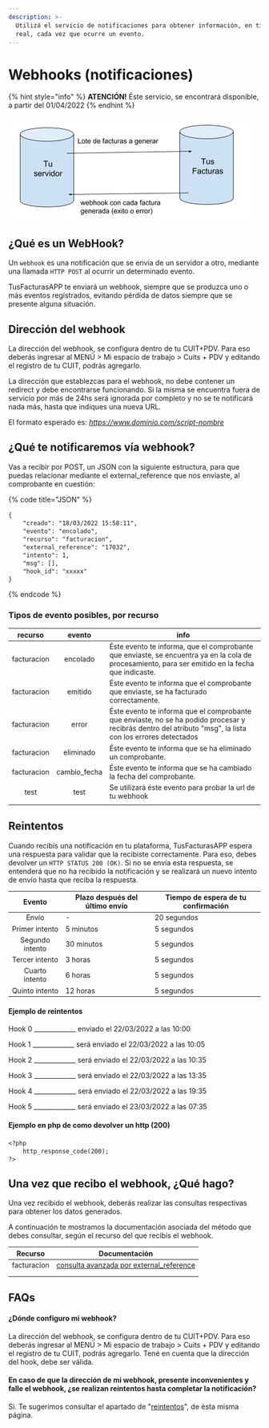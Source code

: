 ```yaml
---
description: >-
  Utilizá el servicio de notificaciones para obtener información, en tiempo
  real, cada vez que ocurre un evento.
---
```


# Webhooks (notificaciones)

{% hint style="info" %}
**ATENCIÓN!** Éste servicio, se encontrará disponible, a partir del 01/04/2022
{% endhint %}

![](.gitbook/assets/image.png)

## ¿Qué es un WebHook?

Un `webhook` es una notificación que se envía de un servidor a otro, mediante una llamada `HTTP POST` al ocurrir un determinado evento.

TusFacturasAPP te enviará un webhook, siempre que se produzca uno o más eventos registrados,  evitando pérdida de datos siempre que se presente alguna situación.

## Dirección del webhook

La dirección del webhook, se configura dentro de tu CUIT+PDV. Para eso deberás ingresar al MENÚ > Mi espacio de trabajo > Cuits + PDV y editando el registro de tu CUIT, podrás agregarlo.&#x20;

La dirección que establezcas para el webhook, no debe contener un redirect y debe encontrarse funcionando. Si la misma se encuentra fuera de servicio por más de 24hs será ignorada por completo y no se te notificará nada más, hasta que indiques una nueva URL.

El formato esperado es: _https://www.dominio.com/script-nombre_

## **¿Qué te notificaremos vía  webhook?**

Vas a recibir por POST, un JSON con la siguiente estructura, para que puedas relacionar mediante el external\_reference que nos enviaste, al comprobante en cuestión:

{% code title="JSON" %}
```
{
	"creado": "18/03/2022 15:58:11",
	"evento": "encolado",
	"recurso": "facturacion",
	"external_reference": "17032",
	"intento": 1,
	"msg": [],
	"hook_id": "xxxxx"
} 
```
{% endcode %}

### Tipos de evento posibles, por recurso

|   recurso   |     evento    | info                                                                                                                                                       |
| :---------: | :-----------: | ---------------------------------------------------------------------------------------------------------------------------------------------------------- |
| facturacion |    encolado   | Éste evento te informa, que el comprobante que enviaste, se encuentra ya en la cola de procesamiento, para ser emitido en la fecha que indicaste.          |
| facturacion |    emitido    | Éste evento te informa que el comprobante que enviaste, se ha facturado correctamente.                                                                     |
| facturacion |     error     | Éste evento te informa que el comprobante que enviaste, no se ha podido procesar y recibrás dentro del atributo "msg", la lista con los errores detectados |
| facturacion |   eliminado   | Éste evento te informa que se ha eliminado un comprobante.                                                                                                 |
| facturacion | cambio\_fecha | Éste evento te informa que se ha cambiado la fecha del comprobante.                                                                                        |
|     test    |      test     | Se utilizará éste evento para probar la url de tu webhook                                                                                                  |
|             |               |                                                                                                                                                            |

## Reintentos

Cuando recibís una notificación en tu plataforma, TusFacturasAPP espera una respuesta para validar que la recibiste correctamente. Para eso, debes devolver un `HTTP STATUS 200 (OK)`. Si no se envía esta respuesta, se entenderá que no ha recibido la notificación y se realizará un nuevo intento de envío hasta que reciba la respuesta.

|      Evento     | Plazo después del último envío | Tiempo de espera de tu confirmación |
| :-------------: | ------------------------------ | ----------------------------------- |
|      Envío      | -                              | 20 segundos                         |
|  Primer intento | 5 minutos                      | 5 segundos                          |
| Segundo intento | 30 minutos                     | 5 segundos                          |
|  Tercer intento | 3 horas                        | 5 segundos                          |
|  Cuarto intento | 6 horas                        | 5 segundos                          |
|  Quinto intento | 12 horas                       | 5 segundos                          |

#### Ejemplo de reintentos

Hook 0 \_\_\_\_\_\_\_\_\_\_\_\_\_ enviado el 22/03/2022 a las 10:00

Hook 1 \_\_\_\_\_\_\_\_\_\_\_\_\_ será enviado el 22/03/2022 a las 10:05

Hook 2 \_\_\_\_\_\_\_\_\_\_\_\_\_ será enviado el 22/03/2022 a las 10:35

Hook 3 \_\_\_\_\_\_\_\_\_\_\_\_\_ será enviado el 22/03/2022 a las 13:35

Hook 4 \_\_\_\_\_\_\_\_\_\_\_\_\_ será enviado el 22/03/2022 a las 19:35

Hook 5 \_\_\_\_\_\_\_\_\_\_\_\_\_ será enviado el 23/03/2022 a las 07:35



#### Ejemplo en php de como devolver un http (200)

```
<?php
    http_response_code(200);
?>
```

## &#x20;Una vez que recibo el webhook, ¿Qué hago?

Una vez recibido el webhook, deberás  realizar las consultas respectivas para obtener los datos generados.

&#x20;A continuación te mostramos la documentación asociada del método que debes consultar, según el recurso del que recibís el webhook.

|   Recurso   |                                                                      Documentación                                                                     |
| :---------: | :----------------------------------------------------------------------------------------------------------------------------------------------------: |
| facturacion |  [consulta avanzada por external\_reference](consulta-avanzada-de-comprobantes-enviados.md#como-realizar-una-consulta-avanzada-por-external-reference) |
|             |                                                                                                                                                        |
|             |                                                                                                                                                        |



## FAQs&#x20;

#### ¿Dónde configuro mi webhook?

La dirección del webhook, se configura dentro de tu CUIT+PDV. Para eso deberás ingresar al MENÚ > Mi espacio de trabajo > Cuits + PDV y editando el registro de tu CUIT, podrás agregarlo. Tené en cuenta que la dirección del hook, debe ser válida.

#### En caso de que la dirección de mi webhook, presente inconvenientes y falle el webhook, ¿se realizan reintentos hasta completar la notificación?

Si. Te sugerimos consultar el apartado de "[reintentos](webhooks-notificaciones.md#reintentos)", de ésta misma página.

####

####
